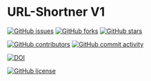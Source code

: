 # URL-Shortner V1

[![GitHub issues](https://img.shields.io/github/issues/CSC510-Group-5/URL-Shortner)](https://github.com/CSC510-Group-5/URL-Shortner/issues)
[![GitHub forks](https://img.shields.io/github/forks/CSC510-Group-5/URL-Shortner)](https://github.com/CSC510-Group-5/URL-Shortner/network)
[![GitHub stars](https://img.shields.io/github/stars/CSC510-Group-5/URL-Shortner)](https://github.com/CSC510-Group-5/URL-Shortner/stargazers)

[![GitHub contributors](https://img.shields.io/github/contributors/CSC510-Group-5/URL-Shortner)](https://github.com/CSC510-Group-5/URL-Shortner/graphs/contributors)
[![GitHub commit activity](https://img.shields.io/github/commit-activity/m/CSC510-Group-5/URL-Shortner)](https://github.com/CSC510-Group-5/URL-Shortner/graphs/commit-activity)

[![DOI](https://zenodo.org/badge/537949437.svg)](https://zenodo.org/badge/latestdoi/537949437)

[![GitHub license](https://img.shields.io/github/license/CSC510-Group-5/URL-Shortner)](https://github.com/CSC510-Group-5/URL-Shortner/blob/main/LICENSE)